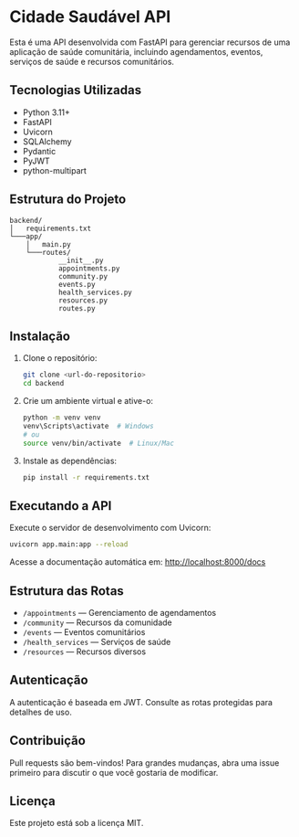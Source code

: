 # Cidade Saudável API

Esta é uma API desenvolvida com FastAPI para gerenciar recursos de uma aplicação de saúde comunitária, incluindo agendamentos, eventos, serviços de saúde e recursos comunitários.

## Tecnologias Utilizadas
- Python 3.11+
- FastAPI
- Uvicorn
- SQLAlchemy
- Pydantic
- PyJWT
- python-multipart

## Estrutura do Projeto
```
backend/
│   requirements.txt
└───app/
    │   main.py
    └───routes/
            __init__.py
            appointments.py
            community.py
            events.py
            health_services.py
            resources.py
            routes.py
```

## Instalação
1. Clone o repositório:
   ```bash
   git clone <url-do-repositorio>
   cd backend
   ```
2. Crie um ambiente virtual e ative-o:
   ```bash
   python -m venv venv
   venv\Scripts\activate  # Windows
   # ou
   source venv/bin/activate  # Linux/Mac
   ```
3. Instale as dependências:
   ```bash
   pip install -r requirements.txt
   ```

## Executando a API
Execute o servidor de desenvolvimento com Uvicorn:
```bash
uvicorn app.main:app --reload
```
Acesse a documentação automática em: [http://localhost:8000/docs](http://localhost:8000/docs)

## Estrutura das Rotas
- `/appointments` — Gerenciamento de agendamentos
- `/community` — Recursos da comunidade
- `/events` — Eventos comunitários
- `/health_services` — Serviços de saúde
- `/resources` — Recursos diversos

## Autenticação
A autenticação é baseada em JWT. Consulte as rotas protegidas para detalhes de uso.

## Contribuição
Pull requests são bem-vindos! Para grandes mudanças, abra uma issue primeiro para discutir o que você gostaria de modificar.

## Licença
Este projeto está sob a licença MIT.

